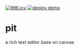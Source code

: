 [![996.icu](https://img.shields.io/badge/link-996.icu-red.svg)](https://996.icu)
[![deploy demo](https://github.com/SilentTiger/pit/actions/workflows/main.yml/badge.svg)](https://github.com/SilentTiger/pit/actions/workflows/main.yml)

# pit

a rich text editor base on canvas
